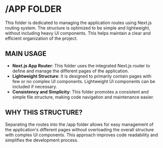 # /APP FOLDER

This folder is dedicated to managing the application routes using Next.js routing system.
The structure is optimized to be simple and lightweight, without including heavy UI components.
This helps maintain a clear and efficient organization of the project.

## MAIN USAGE

-   **Next.js App Router**: This folder uses the integrated Next.js router to define and manage the different pages of the application.
-   **Lightweight Structure**: It is designed to primarily contain pages with few or no complex UI components. Lightweight UI components can be included if necessary.
-   **Consistency and Simplicity**: This folder promotes a consistent and simple file structure, making code navigation and maintenance easier.

## WHY THIS STRUCTURE?

Separating the routes into the /app folder allows for easy management of the application's different pages without overloading the overall structure with complex UI components.
This approach improves code readability and simplifies the development process.
